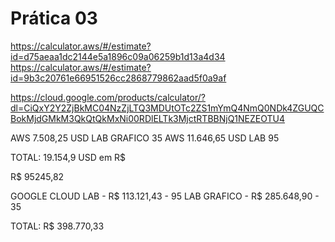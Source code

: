 # Prática 03

https://calculator.aws/#/estimate?id=d75aeaa1dc2144e5a1896c09a06259b1d13a4d34
https://calculator.aws/#/estimate?id=9b3c20761e66951526cc2868779862aad5f0a9af

https://cloud.google.com/products/calculator/?dl=CiQxY2Y2ZjBkMC04NzZjLTQ3MDUtOTc2ZS1mYmQ4NmQ0NDk4ZGUQCBokMjdGMkM3QkQtQkMxNi00RDlELTk3MjctRTBBNjQ1NEZEOTU4

AWS 7.508,25 USD LAB GRAFICO 35
AWS 11.646,65 USD LAB 95

TOTAL: 19.154,9 USD em R$

R$ 95245,82

GOOGLE CLOUD
LAB - R$ 113.121,43 - 95
LAB GRAFICO - R$ 285.648,90 - 35

TOTAL: R$ 398.770,33





